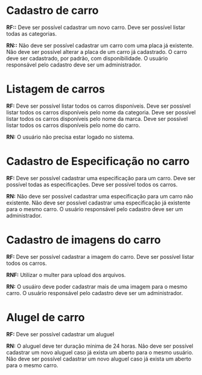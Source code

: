# Cadastro de carro

**RF::**
Deve ser possível cadastrar um novo carro.
Deve ser possível listar todas as categorias.

**RN::**
Não deve ser possível cadastrar um carro com uma placa já existente.
Não deve ser possível alterar a placa de um carro já cadastrado.
O carro deve ser cadastrado, por padrão, com disponibilidade.
O usuário responsável pelo cadastro deve ser um administrador.

# Listagem de carros

**RF:**
Deve ser possível listar todos os carros disponíveis.
Deve ser possível listar todos os carros disponíveis pelo nome da categoria.
Deve ser possível listar todos os carros disponíveis pelo nome da marca.
Deve ser possível listar todos os carros disponíveis pelo nome do carro.

**RN:**
O usuário não precisa estar logado no sistema.

# Cadastro de Especificação no carro

**RF:**
Deve ser possível cadastrar uma especificação para um carro.
Deve ser possível todas as especificações.
Deve ser possível todos os carros.

**RN:**
Não deve ser possível cadastrar uma especificação para um carro não existente.
Não deve ser possível cadastrar uma especificação já existente para o mesmo carro.
O usuário responsável pelo cadastro deve ser um administrador.

# Cadastro de imagens do carro

**RF:**
Deve ser possível cadastrar a imagem do carro.
Deve ser possível listar todos os carros.

**RNF:**
Utilizar o multer para upload dos arquivos.

**RN:**
O usuáiro deve poder cadastrar mais de uma imagem para o mesmo carro.
O usuário responsável pelo cadastro deve ser um administrador.

# Alugel de carro

**RF:**
Deve ser possível cadastrar um aluguel

**RN:**
O aluguel deve ter duração minima de 24 horas.
Não deve ser possível cadastrar um novo aluguel caso já exista um aberto para o mesmo usuário.
Não deve ser possível cadastrar um novo aluguel caso já exista um aberto para o mesmo carro.